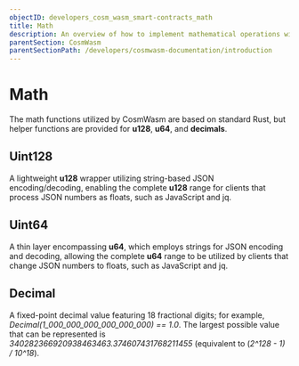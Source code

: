 ```yaml
---
objectID: developers_cosm_wasm_smart-contracts_math
title: Math
description: An overview of how to implement mathematical operations within a CosmWasm smart contract
parentSection: CosmWasm
parentSectionPath: /developers/cosmwasm-documentation/introduction
---
```


# Math
The math functions utilized by CosmWasm are based on standard Rust, but helper functions are provided for **u128**, **u64**, and **decimals**.

## Uint128
A lightweight **u128** wrapper utilizing string-based JSON encoding/decoding, enabling the complete **u128** range for clients that process JSON numbers as floats, such as JavaScript and jq.

## Uint64
A thin layer encompassing **u64**, which employs strings for JSON encoding and decoding, allowing the complete **u64** range to be utilized by clients that change JSON numbers to floats, such as JavaScript and jq.

## Decimal
A fixed-point decimal value featuring 18 fractional digits; for example, *Decimal(1_000_000_000_000_000_000) == 1.0*. The largest possible value that can be represented is *340282366920938463463.374607431768211455* (equivalent to (*2^128 - 1) / 10^18*).
